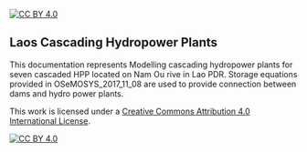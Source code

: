 [![CC BY 4.0][cc-by-shield]][cc-by]


Laos Cascading Hydropower Plants
------------------------------------

This documentation represents Modelling cascading hydropower plants for seven cascaded HPP located on Nam Ou rive in Lao PDR. Storage equations provided in OSeMOSYS_2017_11_08 are used to provide connection between dams and hydro power plants.





This work is licensed under a
[Creative Commons Attribution 4.0 International License][cc-by].

[![CC BY 4.0][cc-by-image]][cc-by]

[cc-by]: http://creativecommons.org/licenses/by/4.0/
[cc-by-image]: https://i.creativecommons.org/l/by/4.0/88x31.png
[cc-by-shield]: https://img.shields.io/badge/License-CC%20BY%204.0-lightgrey.svg
